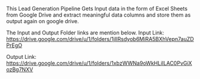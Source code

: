 This Lead Generation Pipeline Gets Input data in the form of Excel Sheets from Google Drive and extract meaningful data columns and store them as output again on google drive.

The Input and Output Folder links are mention below.
Input Link: https://drive.google.com/drive/u/1/folders/1jIIRsdyob6MiRA5BXhVepn7auZDPrEgO

Output Link: https://drive.google.com/drive/u/1/folders/1xbzWWNa9oWkHLiILAC0PvGiXozBg7NXV
